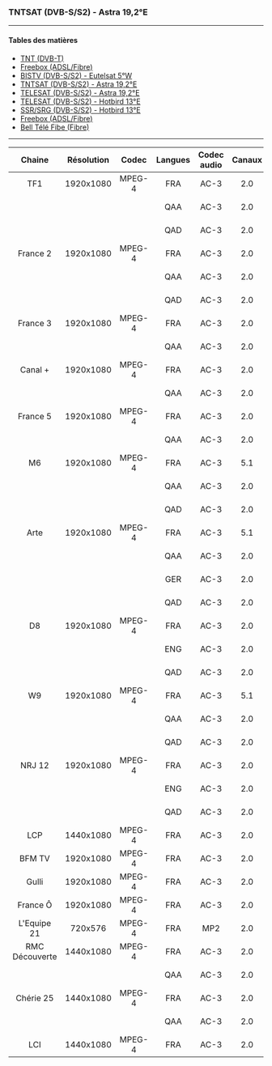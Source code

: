 ### TNTSAT (DVB-S/S2) - Astra 19,2°E

----------

#### Tables des matières

  * [TNT (DVB-T)](../tnt.md)
  * [Freebox (ADSL/Fibre)](../freebox.md)
  * [BISTV (DVB-S/S2) - Eutelsat 5°W](../bistvEutelsat.md)
  * [TNTSAT (DVB-S/S2) - Astra 19,2°E](../tntsatAstra.md)
  * [TELESAT (DVB-S/S2) - Astra 19,2°E](../telesatAstra.md)
  * [TELESAT (DVB-S/S2) - Hotbird 13°E](../telesatHotbird.md)
  * [SSR/SRG (DVB-S/S2) - Hotbird 13°E](../ssrsrgHotbird.md)
  * [Freebox (ADSL/Fibre)](../freebox.md)
  * [Bell Télé Fibe (Fibre)](../bellFibe.md) 

----------

| Chaine | Résolution | Codec | Langues | Codec audio | Canaux | Débits |
| :-------------: | :-------------: | :-------------: | :-------------: | :-------------: | :-------------: | :-------------: |
TF1 | 1920x1080 | MPEG-4 | FRA | AC-3 | 2.0 | 192 Kbps
|||| QAA | AC-3 | 2.0 | 192 Kbps
|||| QAD | AC-3 | 2.0 | 192 Kbps
France 2 | 1920x1080 | MPEG-4 | FRA | AC-3 | 2.0 | 192 Kbps
|||| QAA | AC-3 | 2.0 | 192 Kbps
|||| QAD | AC-3 | 2.0 | 192 Kbps
France 3 | 1920x1080 | MPEG-4 | FRA | AC-3 | 2.0 | 192 Kbps
|||| QAA | AC-3 | 2.0 | 192 Kbps
Canal + | 1920x1080 | MPEG-4 | FRA | AC-3 | 2.0 | 192 Kbps
|||| QAA | AC-3 | 2.0 | 192 Kbps
France 5 | 1920x1080 | MPEG-4 | FRA | AC-3 | 2.0 | 192 Kbps
|||| QAA | AC-3 | 2.0 | 192 Kbps
M6 | 1920x1080 | MPEG-4 | FRA | AC-3 | 5.1 | 384 Kbps
|||| QAA | AC-3 | 2.0 | 192 Kbps
|||| QAD | AC-3 | 2.0 | 192 Kbps
Arte | 1920x1080 | MPEG-4 | FRA | AC-3 | 5.1 | 384 Kbps
|||| QAA | AC-3 | 2.0 | 192 Kbps
|||| GER | AC-3 | 2.0 | 192 Kbps
|||| QAD | AC-3 | 2.0 | 192 Kbps
D8 | 1920x1080 | MPEG-4 | FRA | AC-3 | 2.0 | 192 Kbps
|||| ENG | AC-3 | 2.0 | 192 Kbps
|||| QAD | AC-3 | 2.0 | 192 Kbps
W9 | 1920x1080 | MPEG-4 | FRA | AC-3 | 5.1 | 384 Kbps
|||| QAA | AC-3 | 2.0 | 192 Kbps
|||| QAD | AC-3 | 2.0 | 192 Kbps
NRJ 12 | 1920x1080 | MPEG-4 | FRA | AC-3 | 2.0 | 192 Kbps
|||| ENG | AC-3 | 2.0 | 192 Kbps
|||| QAD | AC-3 | 2.0 | 192 Kbps
LCP | 1440x1080 | MPEG-4 | FRA | AC-3 | 2.0 | 192 Kbps
BFM TV | 1920x1080 | MPEG-4 | FRA | AC-3 | 2.0 | 192 Kbps
Gulli | 1920x1080 | MPEG-4 | FRA | AC-3 | 2.0 | 192 Kbps
France Ô | 1920x1080 | MPEG-4 | FRA | AC-3 | 2.0 | 192 Kbps
L'Equipe 21 | 720x576 | MPEG-4 | FRA | MP2 | 2.0 | 128 Kbps
RMC Découverte | 1440x1080 | MPEG-4 | FRA | AC-3 | 2.0 | 256 Kbps
|||| QAA | AC-3 | 2.0 | 192 Kbps
Chérie 25 | 1440x1080 | MPEG-4 | FRA | AC-3 | 2.0 | 256 Kbps
|||| QAA | AC-3 | 2.0 | 192 Kbps
LCI | 1440x1080 | MPEG-4 | FRA | AC-3 | 2.0 | 192 Kbps
